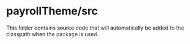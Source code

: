 # payrollTheme/src

This folder contains source code that will automatically be added to the classpath when
the package is used.
